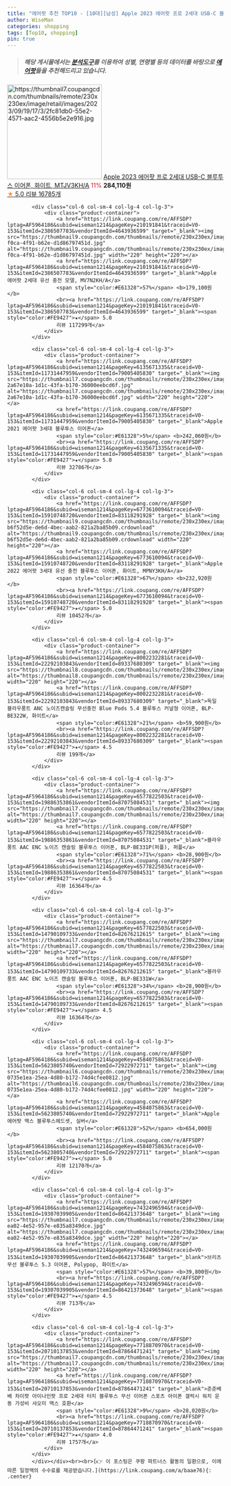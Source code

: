 ```yaml
---
title: "에어팟 추천 TOP10 - [10대][남성] Apple 2023 에어팟 프로 2세대 USB-C 블루투스 이어폰, 화이트, MTJV3KH/A"
author: WiseMan
categories: shopping
tags: [Top10, shopping]
pin: true
---
```


> ##### 해당 게시물에서는 [**분석도구**](https://itemscout.io/)를 이용하여 **성별**, **연령별** 등의 데이터를 바탕으로 [**에어팟**](https://link.coupang.com/a/baae76)들을 추천해드리고 있습니다.
<div class="container"><div class="row">
            <div class="col-6 col-sm-4 col-lg-4 col-lg-3">
                <div class="product-container">
                    <a href="https://link.coupang.com/re/AFFSDP?lptag=AF5964186&subid=wiseman1214&pageKey=7608804797&traceid=V0-153&itemId=20146298818&vendorItemId=87239403818" target="_blank"><img src="https://thumbnail7.coupangcdn.com/thumbnails/remote/230x230ex/image/retail/images/2023/09/19/17/3/2fc81db0-55e2-4571-aac2-4556b5e2e916.jpg" alt="https://thumbnail7.coupangcdn.com/thumbnails/remote/230x230ex/image/retail/images/2023/09/19/17/3/2fc81db0-55e2-4571-aac2-4556b5e2e916.jpg" width="220" height="220"></a>
                    <a href="https://link.coupang.com/re/AFFSDP?lptag=AF5964186&subid=wiseman1214&pageKey=7608804797&traceid=V0-153&itemId=20146298818&vendorItemId=87239403818" target="_blank">Apple 2023 에어팟 프로 2세대 USB-C 블루투스 이어폰, 화이트, MTJV3KH/A</a>
                    <span style="color:#E61328">11%</span> <b>284,110원</b>
                    <br><a href="https://link.coupang.com/re/AFFSDP?lptag=AF5964186&subid=wiseman1214&pageKey=7608804797&traceid=V0-153&itemId=20146298818&vendorItemId=87239403818" target="_blank"><span style="color:#FE9427">★</span> 5.0
                    리뷰 16785개</a>
                </div>
            </div>
            
            <div class="col-6 col-sm-4 col-lg-4 col-lg-3">
                <div class="product-container">
                    <a href="https://link.coupang.com/re/AFFSDP?lptag=AF5964186&subid=wiseman1214&pageKey=210191841&traceid=V0-153&itemId=2386507783&vendorItemId=4643936599" target="_blank"><img src="https://thumbnail9.coupangcdn.com/thumbnails/remote/230x230ex/image/product/image/vendoritem/2019/09/02/4643936599/1d600ddf-f0ca-4f91-b62e-d1d86797451d.jpg" alt="https://thumbnail9.coupangcdn.com/thumbnails/remote/230x230ex/image/product/image/vendoritem/2019/09/02/4643936599/1d600ddf-f0ca-4f91-b62e-d1d86797451d.jpg" width="220" height="220"></a>
                    <a href="https://link.coupang.com/re/AFFSDP?lptag=AF5964186&subid=wiseman1214&pageKey=210191841&traceid=V0-153&itemId=2386507783&vendorItemId=4643936599" target="_blank">Apple 에어팟 2세대 유선 충전 모델, MV7N2KH/A</a>
                    <span style="color:#E61328">57%</span> <b>179,100원</b>
                    <br><a href="https://link.coupang.com/re/AFFSDP?lptag=AF5964186&subid=wiseman1214&pageKey=210191841&traceid=V0-153&itemId=2386507783&vendorItemId=4643936599" target="_blank"><span style="color:#FE9427">★</span> 5.0
                    리뷰 117299개</a>
                </div>
            </div>
            
            <div class="col-6 col-sm-4 col-lg-4 col-lg-3">
                <div class="product-container">
                    <a href="https://link.coupang.com/re/AFFSDP?lptag=AF5964186&subid=wiseman1214&pageKey=6135671335&traceid=V0-153&itemId=11731447959&vendorItemId=79005405830" target="_blank"><img src="https://thumbnail7.coupangcdn.com/thumbnails/remote/230x230ex/image/retail/images/7093037451552247-2a67e10a-1d1c-43fa-b170-36000eebcd6f.jpg" alt="https://thumbnail7.coupangcdn.com/thumbnails/remote/230x230ex/image/retail/images/7093037451552247-2a67e10a-1d1c-43fa-b170-36000eebcd6f.jpg" width="220" height="220"></a>
                    <a href="https://link.coupang.com/re/AFFSDP?lptag=AF5964186&subid=wiseman1214&pageKey=6135671335&traceid=V0-153&itemId=11731447959&vendorItemId=79005405830" target="_blank">Apple 2021 에어팟 3세대 블루투스 이어폰</a>
                    <span style="color:#E61328">5%</span> <b>242,060원</b>
                    <br><a href="https://link.coupang.com/re/AFFSDP?lptag=AF5964186&subid=wiseman1214&pageKey=6135671335&traceid=V0-153&itemId=11731447959&vendorItemId=79005405830" target="_blank"><span style="color:#FE9427">★</span> 5.0
                    리뷰 32786개</a>
                </div>
            </div>
            
            <div class="col-6 col-sm-4 col-lg-4 col-lg-3">
                <div class="product-container">
                    <a href="https://link.coupang.com/re/AFFSDP?lptag=AF5964186&subid=wiseman1214&pageKey=6773610094&traceid=V0-153&itemId=15910748720&vendorItemId=83118291928" target="_blank"><img src="https://thumbnail9.coupangcdn.com/thumbnails/remote/230x230ex/image/retail/images/8180553906635378-b6f52d5e-de6d-4bec-aab2-821a2ba85b09.crdownload" alt="https://thumbnail9.coupangcdn.com/thumbnails/remote/230x230ex/image/retail/images/8180553906635378-b6f52d5e-de6d-4bec-aab2-821a2ba85b09.crdownload" width="220" height="220"></a>
                    <a href="https://link.coupang.com/re/AFFSDP?lptag=AF5964186&subid=wiseman1214&pageKey=6773610094&traceid=V0-153&itemId=15910748720&vendorItemId=83118291928" target="_blank">Apple 2022 에어팟 3세대 유선 충전 블루투스 이어폰, 화이트, MPNY3KH/A</a>
                    <span style="color:#E61328">67%</span> <b>232,920원</b>
                    <br><a href="https://link.coupang.com/re/AFFSDP?lptag=AF5964186&subid=wiseman1214&pageKey=6773610094&traceid=V0-153&itemId=15910748720&vendorItemId=83118291928" target="_blank"><span style="color:#FE9427">★</span> 5.0
                    리뷰 10452개</a>
                </div>
            </div>
            
            <div class="col-6 col-sm-4 col-lg-4 col-lg-3">
                <div class="product-container">
                    <a href="https://link.coupang.com/re/AFFSDP?lptag=AF5964186&subid=wiseman1214&pageKey=8002232281&traceid=V0-153&itemId=22292103843&vendorItemId=89337680309" target="_blank"><img src="https://thumbnail8.coupangcdn.com/thumbnails/remote/230x230ex/image/vendor_inventory/0e14/1cec85149cc495e8dc8849edc7a012f508564ed5a5c6c33780fecf36c6ff.jpg" alt="https://thumbnail8.coupangcdn.com/thumbnails/remote/230x230ex/image/vendor_inventory/0e14/1cec85149cc495e8dc8849edc7a012f508564ed5a5c6c33780fecf36c6ff.jpg" width="220" height="220"></a>
                    <a href="https://link.coupang.com/re/AFFSDP?lptag=AF5964186&subid=wiseman1214&pageKey=8002232281&traceid=V0-153&itemId=22292103843&vendorItemId=89337680309" target="_blank">독일 블라우풍트 ANC 노이즈캔슬링 무선충전 Blue Pods 5.4 블루투스 커널형 이어폰, BLP-BE322W, 화이트</a>
                    <span style="color:#E61328">21%</span> <b>59,900원</b>
                    <br><a href="https://link.coupang.com/re/AFFSDP?lptag=AF5964186&subid=wiseman1214&pageKey=8002232281&traceid=V0-153&itemId=22292103843&vendorItemId=89337680309" target="_blank"><span style="color:#FE9427">★</span> 4.5
                    리뷰 199개</a>
                </div>
            </div>
            
            <div class="col-6 col-sm-4 col-lg-4 col-lg-3">
                <div class="product-container">
                    <a href="https://link.coupang.com/re/AFFSDP?lptag=AF5964186&subid=wiseman1214&pageKey=6577822503&traceid=V0-153&itemId=19886353861&vendorItemId=87075084531" target="_blank"><img src="https://thumbnail7.coupangcdn.com/thumbnails/remote/230x230ex/image/vendor_inventory/c00e/c6b577b4c1c7ad8d9cf7f2edec72f990c1bc1fca4a2777fddd4f7552cc49.png" alt="https://thumbnail7.coupangcdn.com/thumbnails/remote/230x230ex/image/vendor_inventory/c00e/c6b577b4c1c7ad8d9cf7f2edec72f990c1bc1fca4a2777fddd4f7552cc49.png" width="220" height="220"></a>
                    <a href="https://link.coupang.com/re/AFFSDP?lptag=AF5964186&subid=wiseman1214&pageKey=6577822503&traceid=V0-153&itemId=19886353861&vendorItemId=87075084531" target="_blank">블라우풍트 AAC ENC 노이즈 캔슬링 블루투스 이어폰, BLP-BE331P(퍼플), 퍼플</a>
                    <span style="color:#E61328">71%</span> <b>28,900원</b>
                    <br><a href="https://link.coupang.com/re/AFFSDP?lptag=AF5964186&subid=wiseman1214&pageKey=6577822503&traceid=V0-153&itemId=19886353861&vendorItemId=87075084531" target="_blank"><span style="color:#FE9427">★</span> 4.5
                    리뷰 16364개</a>
                </div>
            </div>
            
            <div class="col-6 col-sm-4 col-lg-4 col-lg-3">
                <div class="product-container">
                    <a href="https://link.coupang.com/re/AFFSDP?lptag=AF5964186&subid=wiseman1214&pageKey=6577822503&traceid=V0-153&itemId=14790109733&vendorItemId=82676212615" target="_blank"><img src="https://thumbnail7.coupangcdn.com/thumbnails/remote/230x230ex/image/vendor_inventory/00a6/54c86d39dd4149a276455d8e0524d7fb5c89bb63d49632b53a81704698ec.jpg" alt="https://thumbnail7.coupangcdn.com/thumbnails/remote/230x230ex/image/vendor_inventory/00a6/54c86d39dd4149a276455d8e0524d7fb5c89bb63d49632b53a81704698ec.jpg" width="220" height="220"></a>
                    <a href="https://link.coupang.com/re/AFFSDP?lptag=AF5964186&subid=wiseman1214&pageKey=6577822503&traceid=V0-153&itemId=14790109733&vendorItemId=82676212615" target="_blank">블라우풍트 AAC ENC 노이즈 캔슬링 블루투스 이어폰, BLP-BE331W</a>
                    <span style="color:#E61328">34%</span> <b>28,900원</b>
                    <br><a href="https://link.coupang.com/re/AFFSDP?lptag=AF5964186&subid=wiseman1214&pageKey=6577822503&traceid=V0-153&itemId=14790109733&vendorItemId=82676212615" target="_blank"><span style="color:#FE9427">★</span> 4.5
                    리뷰 16364개</a>
                </div>
            </div>
            
            <div class="col-6 col-sm-4 col-lg-4 col-lg-3">
                <div class="product-container">
                    <a href="https://link.coupang.com/re/AFFSDP?lptag=AF5964186&subid=wiseman1214&pageKey=4584075863&traceid=V0-153&itemId=5623805740&vendorItemId=72922972711" target="_blank"><img src="https://thumbnail6.coupangcdn.com/thumbnails/remote/230x230ex/image/retail/images/218005008681-0735e1ea-25ea-4d80-b172-74d4cfee0812.jpg" alt="https://thumbnail6.coupangcdn.com/thumbnails/remote/230x230ex/image/retail/images/218005008681-0735e1ea-25ea-4d80-b172-74d4cfee0812.jpg" width="220" height="220"></a>
                    <a href="https://link.coupang.com/re/AFFSDP?lptag=AF5964186&subid=wiseman1214&pageKey=4584075863&traceid=V0-153&itemId=5623805740&vendorItemId=72922972711" target="_blank">Apple 에어팟 맥스 블루투스헤드셋, 실버</a>
                    <span style="color:#E61328">52%</span> <b>654,000원</b>
                    <br><a href="https://link.coupang.com/re/AFFSDP?lptag=AF5964186&subid=wiseman1214&pageKey=4584075863&traceid=V0-153&itemId=5623805740&vendorItemId=72922972711" target="_blank"><span style="color:#FE9427">★</span> 5.0
                    리뷰 12170개</a>
                </div>
            </div>
            
            <div class="col-6 col-sm-4 col-lg-4 col-lg-3">
                <div class="product-container">
                    <a href="https://link.coupang.com/re/AFFSDP?lptag=AF5964186&subid=wiseman1214&pageKey=7432496594&traceid=V0-153&itemId=19307039905&vendorItemId=86421373648" target="_blank"><img src="https://thumbnail7.coupangcdn.com/thumbnails/remote/230x230ex/image/retail/images/2023/06/29/16/1/d5104bbf-ea02-4e52-957e-e835a8349dce.jpg" alt="https://thumbnail7.coupangcdn.com/thumbnails/remote/230x230ex/image/retail/images/2023/06/29/16/1/d5104bbf-ea02-4e52-957e-e835a8349dce.jpg" width="220" height="220"></a>
                    <a href="https://link.coupang.com/re/AFFSDP?lptag=AF5964186&subid=wiseman1214&pageKey=7432496594&traceid=V0-153&itemId=19307039905&vendorItemId=86421373648" target="_blank">브리츠 무선 블루투스 5.3 이어폰, Polypop, 화이트</a>
                    <span style="color:#E61328">57%</span> <b>39,800원</b>
                    <br><a href="https://link.coupang.com/re/AFFSDP?lptag=AF5964186&subid=wiseman1214&pageKey=7432496594&traceid=V0-153&itemId=19307039905&vendorItemId=86421373648" target="_blank"><span style="color:#FE9427">★</span> 4.5
                    리뷰 713개</a>
                </div>
            </div>
            
            <div class="col-6 col-sm-4 col-lg-4 col-lg-3">
                <div class="product-container">
                    <a href="https://link.coupang.com/re/AFFSDP?lptag=AF5964186&subid=wiseman1214&pageKey=7718870970&traceid=V0-153&itemId=20710137853&vendorItemId=87864471241" target="_blank"><img src="https://thumbnail7.coupangcdn.com/thumbnails/remote/230x230ex/image/vendor_inventory/dd72/d8642a866c619ee4e0dd8d440b3f326fee4f35c06224cf795713db37953e.jpg" alt="https://thumbnail7.coupangcdn.com/thumbnails/remote/230x230ex/image/vendor_inventory/dd72/d8642a866c619ee4e0dd8d440b3f326fee4f35c06224cf795713db37953e.jpg" width="220" height="220"></a>
                    <a href="https://link.coupang.com/re/AFFSDP?lptag=AF5964186&subid=wiseman1214&pageKey=7718870970&traceid=V0-153&itemId=20710137853&vendorItemId=87864471241" target="_blank">준준베베 차이팟 아이나인팟 프로 2세대 터치 블루투스 무선 이어폰 스포츠 아이폰 갤럭시 워치 운동 가성비 샤오미 맥스 호환</a>
                    <span style="color:#E61328">9%</span> <b>28,020원</b>
                    <br><a href="https://link.coupang.com/re/AFFSDP?lptag=AF5964186&subid=wiseman1214&pageKey=7718870970&traceid=V0-153&itemId=20710137853&vendorItemId=87864471241" target="_blank"><span style="color:#FE9427">★</span> 4.0
                    리뷰 1757개</a>
                </div>
            </div>
            </div></div><br><br>[👉 이 포스팅은 쿠팡 파트너스 활동의 일환으로, 이에 따른 일정액의 수수료를 제공받습니다.](https://link.coupang.com/a/baae76){: .center}